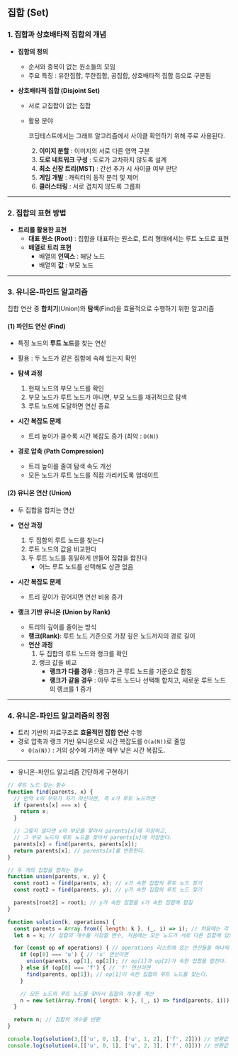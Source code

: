 ## 집합 (Set)

### 1. **집합과 상호배타적 집합의 개념**
- **집합의 정의**  
  - 순서와 중복이 없는 원소들의 모임
  - 주요 특징 : 유한집합, 무한집합, 공집합, 상호배타적 집합 등으로 구분됨

- **상호배타적 집합 (Disjoint Set)**  
  - 서로 교집합이 없는 집합
  - 활용 분야

    코딩테스트에서는 그래프 알고리즘에서 사이클 확인하기 위해 주로 사용된다.

    2. **이미지 분할** : 이미지의 서로 다른 영역 구분
    3. **도로 네트워크 구성** : 도로가 교차하지 않도록 설계
    4. **최소 신장 트리(MST)** : 간선 추가 시 사이클 여부 판단
    5. **게임 개발** : 캐릭터의 동작 분리 및 제어
    6. **클러스터링** : 서로 겹치지 않도록 그룹화

---

### 2. **집합의 표현 방법**
- **트리를 활용한 표현**
  - **대표 원소 (Root)** : 집합을 대표하는 원소로, 트리 형태에서는 루트 노드로 표현
  - **배열로 트리 표현**
    - 배열의 **인덱스** : 해당 노드
    - 배열의 **값** : 부모 노드

---

### 3. **유니온-파인드 알고리즘**
집합 연산 중 **합치기**(Union)와 **탐색**(Find)을 효율적으로 수행하기 위한 알고리즘

#### (1) **파인드 연산 (Find)**
- 특정 노드의 **루트 노드**를 찾는 연산
- 활용 : 두 노드가 같은 집합에 속해 있는지 확인
- **탐색 과정**
  1. 현재 노드의 부모 노드를 확인
  2. 부모 노드가 루트 노드가 아니면, 부모 노드를 재귀적으로 탐색
  3. 루트 노드에 도달하면 연산 종료
- **시간 복잡도 문제**
  - 트리 높이가 클수록 시간 복잡도 증가 (최악 : `O(N)`)

- **경로 압축 (Path Compression)**
  - 트리 높이를 줄여 탐색 속도 개선
  - 모든 노드가 루트 노드를 직접 가리키도록 업데이트

#### (2) **유니온 연산 (Union)**
- 두 집합을 합치는 연산
- **연산 과정**
  1. 두 집합의 루트 노드를 찾는다
  2. 루트 노드의 값을 비교한다
  3. 두 루트 노드를 동일하게 만들어 집합을 합친다
     - 어느 루트 노드를 선택해도 상관 없음

- **시간 복잡도 문제**
  - 트리 깊이가 깊어지면 연산 비용 증가

- **랭크 기반 유니온 (Union by Rank)**
  - 트리의 깊이를 줄이는 방식
  - **랭크(Rank)**: 루트 노드 기준으로 가장 깊은 노드까지의 경로 길이
  - **연산 과정**
    1. 두 집합의 루트 노드와 랭크를 확인
    2. 랭크 값을 비교
       - **랭크가 다를 경우** : 랭크가 큰 루트 노드를 기준으로 합침
       - **랭크가 같을 경우** : 아무 루트 노드나 선택해 합치고, 새로운 루트 노드의 랭크를 1 증가

---

### 4. **유니온-파인드 알고리즘의 장점**
- 트리 기반의 자료구조로 **효율적인 집합 연산** 수행
- 경로 압축과 랭크 기반 유니온으로 시간 복잡도를 `O(a(N))`로 줄임
  - `O(a(N))` : 거의 상수에 가까운 매우 낮은 시간 복잡도.

---
- 유니온-파인드 알고리즘 간단하게 구현하기
```js
// 루트 노드 찾는 함수
function find(parents, x) {
  // 만약 x의 부모가 자기 자신이면, 즉 x가 루트 노드라면
  if (parents[x] === x) {
    return x;
  }

  // 그렇지 않다면 x의 부모를 찾아서 parents[x]에 저장하고,
  // 그 부모 노드의 루트 노드를 찾아서 parents[x]에 저장한다.
  parents[x] = find(parents, parents[x]);
  return parents[x]; // parents[x]를 반환한다.
}

// 두 개의 집합을 합치는 함수
function union(parents, x, y) {
  const root1 = find(parents, x); // x가 속한 집합의 루트 노드 찾기
  const root2 = find(parents, y); // y가 속한 집합의 루트 노드 찾기

  parents[root2] = root1; // y가 속한 집합을 x가 속한 집합에 합침
}

function solution(k, operations) {
  const parents = Array.from({ length: k }, (_, i) => i); // 처음에는 각 노드가 자기 자신을 부모로 가지도록 초기화
  let n = k; // 집합의 개수를 저장할 변수, 처음에는 모든 노드가 서로 다른 집합에 있으므로 k

  for (const op of operations) { // operations 리스트에 있는 연산들을 하나씩 처리
    if (op[0] === 'u') { // 'u' 연산이면
      union(parents, op[1], op[2]); // op[1]과 op[2]가 속한 집합을 합친다.
    } else if (op[0] === 'f') { // 'f' 연산이면
      find(parents, op[1]); // op[1]이 속한 집합의 루트 노드를 찾는다.
    }

    // 모든 노드의 루트 노드를 찾아서 집합의 개수를 계산
    n = new Set(Array.from({ length: k }, (_, i) => find(parents, i))).size;
  }

  return n; // 집합의 개수를 반환
}

console.log(solution(3,[['u', 0, 1], ['u', 1, 2], ['f', 2]])) // 반환값 : 1
console.log(solution(4,[['u', 0, 1], ['u', 2, 3], ['f', 0]])) // 반환값 : 2
```